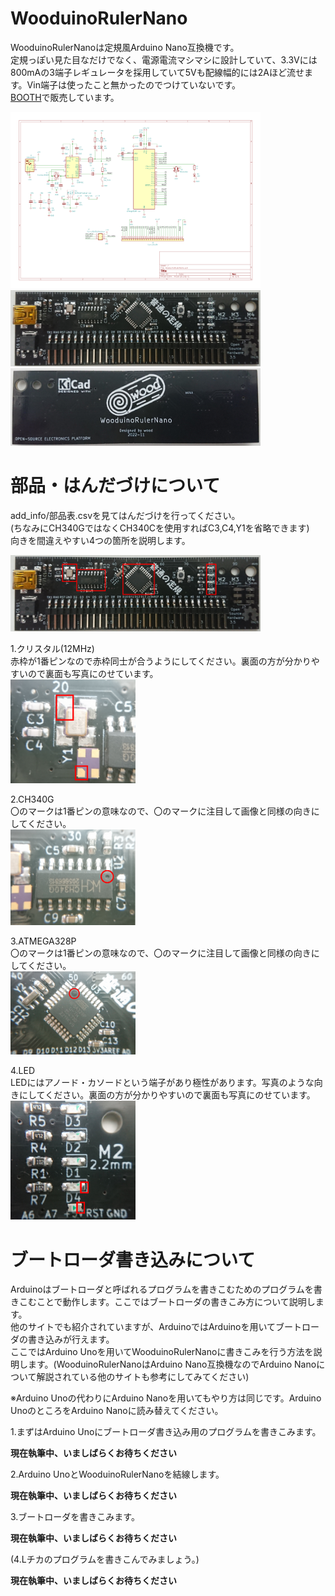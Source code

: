 # WooduinoRulerNano
WooduinoRulerNanoは定規風Arduino Nano互換機です。  
定規っぽい見た目なだけでなく、電源電流マシマシに設計していて、3.3Vには800mAの3端子レギュレータを採用していて5Vも配線幅的には2Aほど流せます。Vin端子は使ったこと無かったのでつけていないです。  
[BOOTH](hoge.com)で販売しています。

<img src="./add_info/schematic.png" alt="回路図" width="400"/>  
<img src="./add_info/WooduinoRulerNano.jpg" alt="基板表面" width="400"/>  
<img src="./add_info/WooduinoRulerNano_ura.jpg" alt="基板裏面" width="400"/>  

# 部品・はんだづけについて
add_info/部品表.csvを見てはんだづけを行ってください。  
(ちなみにCH340GではなくCH340Cを使用すればC3,C4,Y1を省略できます)  
向きを間違えやすい4つの箇所を説明します。  

<img src="./add_info/soldering_mistake_points.png" alt="回路図" width="400"/>  

1.クリスタル(12MHz)  
赤枠が1番ピンなので赤枠同士が合うようにしてください。裏面の方が分かりやすいので裏面も写真にのせています。  
<img src="./add_info/soldering_crystal12MHz.png" alt="回路図" width="200"/>  

2.CH340G  
〇のマークは1番ピンの意味なので、〇のマークに注目して画像と同様の向きにしてください。  
<img src="./add_info/soldering_ch340g.png" alt="回路図" width="200"/>  

3.ATMEGA328P  
〇のマークは1番ピンの意味なので、〇のマークに注目して画像と同様の向きにしてください。  
<img src="./add_info/soldering_atmega328p.png" alt="回路図" width="200"/>  

4.LED  
LEDにはアノード・カソードという端子があり極性があります。写真のような向きにしてください。裏面の方が分かりやすいので裏面も写真にのせています。
<img src="./add_info/soldering_led.png" alt="回路図" width="200"/>  

# ブートローダ書き込みについて
Arduinoはブートローダと呼ばれるプログラムを書きこむためのプログラムを書きこむことで動作します。ここではブートローダの書きこみ方について説明します。  
他のサイトでも紹介されていますが、ArduinoではArduinoを用いてブートローダの書き込みが行えます。  
ここではArduino Unoを用いてWooduinoRulerNanoに書きこみを行う方法を説明します。(WooduinoRulerNanoはArduino Nano互換機なのでArduino Nanoについて解説されている他のサイトも参考にしてみてください)  

※Arduino Unoの代わりにArduino Nanoを用いてもやり方は同じです。Arduino UnoのところをArduino Nanoに読み替えてください。  

1.まずはArduino Unoにブートローダ書き込み用のプログラムを書きこみます。

**現在執筆中、いましばらくお待ちください**

2.Arduino UnoとWooduinoRulerNanoを結線します。  

**現在執筆中、いましばらくお待ちください**

3.ブートローダを書きこみます。

**現在執筆中、いましばらくお待ちください**

(4.Lチカのプログラムを書きこんでみましょう。)  

**現在執筆中、いましばらくお待ちください**